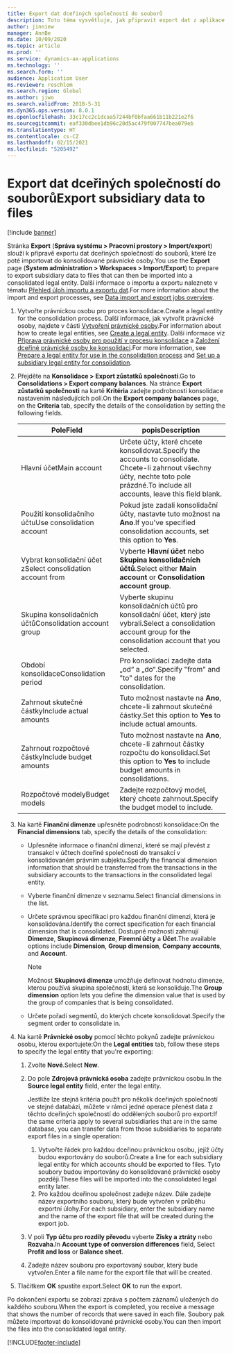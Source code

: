 ```yaml
---
title: Export dat dceřiných společností do souborů
description: Toto téma vysvětluje, jak připravit export dat z aplikace Microsoft Dynamics 365 Finance a poté je importovat do konsolidované právnické osoby.
author: jinniew
manager: AnnBe
ms.date: 10/09/2020
ms.topic: article
ms.prod: ''
ms.service: dynamics-ax-applications
ms.technology: ''
ms.search.form: ''
audience: Application User
ms.reviewer: roschlom
ms.search.region: Global
ms.author: jiwo
ms.search.validFrom: 2018-5-31
ms.dyn365.ops.version: 8.0.1
ms.openlocfilehash: 33c17cc2c1dcaa57244bf0bfaa661b11b221e2f6
ms.sourcegitcommit: eaf330dbee1db96c20d5ac479f007747bea079eb
ms.translationtype: HT
ms.contentlocale: cs-CZ
ms.lasthandoff: 02/15/2021
ms.locfileid: "5205492"
---
```

# <a name="export-subsidiary-data-to-files"></a><span data-ttu-id="93262-103">Export dat dceřiných společností do souborů</span><span class="sxs-lookup"><span data-stu-id="93262-103">Export subsidiary data to files</span></span>

[!include [banner](../includes/banner.md)]

<span data-ttu-id="93262-104">Stránka **Export** (**Správa systému \> Pracovní prostory \> Import/export**) slouží k přípravě exportu dat dceřiných společností do souborů, které lze poté importovat do konsolidované právnické osoby.</span><span class="sxs-lookup"><span data-stu-id="93262-104">You use the **Export** page (**System administration \> Workspaces \> Import/Export**) to prepare to export subsidiary data to files that can then be imported into a consolidated legal entity.</span></span> <span data-ttu-id="93262-105">Další informace o importu a exportu naleznete v tématu [Přehled úloh importu a exportu dat](../../fin-ops-core/dev-itpro/data-entities/data-import-export-job.md).</span><span class="sxs-lookup"><span data-stu-id="93262-105">For more information about the import and export processes, see [Data import and export jobs overview](../../fin-ops-core/dev-itpro/data-entities/data-import-export-job.md).</span></span>

1. <span data-ttu-id="93262-106">Vytvořte právnickou osobu pro proces konsolidace.</span><span class="sxs-lookup"><span data-stu-id="93262-106">Create a legal entity for the consolidation process.</span></span> <span data-ttu-id="93262-107">Další informace, jak vytvořit právnické osoby, najdete v části [Vytvoření právnícké osoby](../../fin-ops-core/fin-ops/organization-administration/tasks/create-legal-entity.md).</span><span class="sxs-lookup"><span data-stu-id="93262-107">For information about how to create legal entities, see [Create a legal entity](../../fin-ops-core/fin-ops/organization-administration/tasks/create-legal-entity.md).</span></span> <span data-ttu-id="93262-108">Další informace viz [Připrava právnické osoby pro použití v procesu konsolidace](prepare-company-for-consolidation.md) a [Založení dceřiné právnické osoby ke konsolidaci](set-up-subsidiary-company-for-consolidation.md).</span><span class="sxs-lookup"><span data-stu-id="93262-108">For more information, see [Prepare a legal entity for use in the consolidation process](prepare-company-for-consolidation.md) and [Set up a subsidiary legal entity for consolidation](set-up-subsidiary-company-for-consolidation.md).</span></span> 

2. <span data-ttu-id="93262-109">Přejděte na **Konsolidace \> Export zůstatků společnosti**.</span><span class="sxs-lookup"><span data-stu-id="93262-109">Go to **Consolidations \> Export company balances**.</span></span> <span data-ttu-id="93262-110">Na stránce **Export zůstatků společnosti** na kartě **Kritéria** zadejte podrobnosti konsolidace nastavením následujících polí.</span><span class="sxs-lookup"><span data-stu-id="93262-110">On the **Export company balances** page, on the **Criteria** tab, specify the details of the consolidation by setting the following fields.</span></span>

    | <span data-ttu-id="93262-111">Pole</span><span class="sxs-lookup"><span data-stu-id="93262-111">Field</span></span>                             | <span data-ttu-id="93262-112">popis</span><span class="sxs-lookup"><span data-stu-id="93262-112">Description</span></span> |
    |-----------------------------------|-------|
    | <span data-ttu-id="93262-113">Hlavní účet</span><span class="sxs-lookup"><span data-stu-id="93262-113">Main account</span></span>                      | <span data-ttu-id="93262-114">Určete účty, které chcete konsolidovat.</span><span class="sxs-lookup"><span data-stu-id="93262-114">Specify the accounts to consolidate.</span></span> <span data-ttu-id="93262-115">Chcete-li zahrnout všechny účty, nechte toto pole prázdné.</span><span class="sxs-lookup"><span data-stu-id="93262-115">To include all accounts, leave this field blank.</span></span> |
    | <span data-ttu-id="93262-116">Použití konsolidačního účtu</span><span class="sxs-lookup"><span data-stu-id="93262-116">Use consolidation account</span></span>         | <span data-ttu-id="93262-117">Pokud jste zadali konsolidační účty, nastavte tuto možnost na **Ano**.</span><span class="sxs-lookup"><span data-stu-id="93262-117">If you've specified consolidation accounts, set this option to **Yes**.</span></span> |
    | <span data-ttu-id="93262-118">Vybrat konsolidační účet z</span><span class="sxs-lookup"><span data-stu-id="93262-118">Select consolidation account from</span></span> | <span data-ttu-id="93262-119">Vyberte **Hlavní účet** nebo **Skupina konsolidačních účtů**.</span><span class="sxs-lookup"><span data-stu-id="93262-119">Select either **Main account** or **Consolidation account group**.</span></span> |
    | <span data-ttu-id="93262-120">Skupina konsolidačních účtů</span><span class="sxs-lookup"><span data-stu-id="93262-120">Consolidation account group</span></span>       | <span data-ttu-id="93262-121">Vyberte skupinu konsolidačních účtů pro konsolidační účet, který jste vybrali.</span><span class="sxs-lookup"><span data-stu-id="93262-121">Select a consolidation account group for the consolidation account that you selected.</span></span> |
    | <span data-ttu-id="93262-122">Období konsolidace</span><span class="sxs-lookup"><span data-stu-id="93262-122">Consolidation period</span></span>              | <span data-ttu-id="93262-123">Pro konsolidaci zadejte data „od“ a „do“.</span><span class="sxs-lookup"><span data-stu-id="93262-123">Specify "from" and "to" dates for the consolidation.</span></span> |
    | <span data-ttu-id="93262-124">Zahrnout skutečné částky</span><span class="sxs-lookup"><span data-stu-id="93262-124">Include actual amounts</span></span>            | <span data-ttu-id="93262-125">Tuto možnost nastavte na **Ano**, chcete-li zahrnout skutečné částky.</span><span class="sxs-lookup"><span data-stu-id="93262-125">Set this option to **Yes** to include actual amounts.</span></span> |
    | <span data-ttu-id="93262-126">Zahrnout rozpočtové částky</span><span class="sxs-lookup"><span data-stu-id="93262-126">Include budget amounts</span></span>            | <span data-ttu-id="93262-127">Tuto možnost nastavte na **Ano**, chcete-li zahrnout částky rozpočtu do konsolidací.</span><span class="sxs-lookup"><span data-stu-id="93262-127">Set this option to **Yes** to include budget amounts in consolidations.</span></span> |
    | <span data-ttu-id="93262-128">Rozpočtové modely</span><span class="sxs-lookup"><span data-stu-id="93262-128">Budget models</span></span>                     | <span data-ttu-id="93262-129">Zadejte rozpočtový model, který chcete zahrnout.</span><span class="sxs-lookup"><span data-stu-id="93262-129">Specify the budget model to include.</span></span> |

3. <span data-ttu-id="93262-130">Na kartě **Finanční dimenze** upřesněte podrobnosti konsolidace:</span><span class="sxs-lookup"><span data-stu-id="93262-130">On the **Financial dimensions** tab, specify the details of the consolidation:</span></span>

    - <span data-ttu-id="93262-131">Upřesněte informace o finanční dimenzi, které se mají převést z transakcí v účtech dceřiné společnosti do transakcí v konsolidovaném právním subjektu.</span><span class="sxs-lookup"><span data-stu-id="93262-131">Specify the financial dimension information that should be transferred from the transactions in the subsidiary accounts to the transactions in the consolidated legal entity.</span></span>
    - <span data-ttu-id="93262-132">Vyberte finanční dimenze v seznamu.</span><span class="sxs-lookup"><span data-stu-id="93262-132">Select financial dimensions in the list.</span></span>
    - <span data-ttu-id="93262-133">Určete správnou specifikaci pro každou finanční dimenzi, která je konsolidována.</span><span class="sxs-lookup"><span data-stu-id="93262-133">Identify the correct specification for each financial dimension that is consolidated.</span></span> <span data-ttu-id="93262-134">Dostupné možnosti zahrnují **Dimenze**, **Skupinová dimenze**, **Firemní účty** a **Účet**.</span><span class="sxs-lookup"><span data-stu-id="93262-134">The available options include **Dimension**, **Group dimension**, **Company accounts**, and **Account**.</span></span>

        > [!NOTE]
        > <span data-ttu-id="93262-135">Možnost **Skupinová dimenze** umožňuje definovat hodnotu dimenze, kterou používá skupina společností, která se konsoliduje.</span><span class="sxs-lookup"><span data-stu-id="93262-135">The **Group dimension** option lets you define the dimension value that is used by the group of companies that is being consolidated.</span></span>

    - <span data-ttu-id="93262-136">Určete pořadí segmentů, do kterých chcete konsolidovat.</span><span class="sxs-lookup"><span data-stu-id="93262-136">Specify the segment order to consolidate in.</span></span>

4. <span data-ttu-id="93262-137">Na kartě **Právnické osoby** pomocí těchto pokynů zadejte právnickou osobu, kterou exportujete:</span><span class="sxs-lookup"><span data-stu-id="93262-137">On the **Legal entities** tab, follow these steps to specify the legal entity that you're exporting:</span></span>

    1. <span data-ttu-id="93262-138">Zvolte **Nové**.</span><span class="sxs-lookup"><span data-stu-id="93262-138">Select **New**.</span></span>
    2. <span data-ttu-id="93262-139">Do pole **Zdrojová právnická osoba** zadejte právnickou osobu.</span><span class="sxs-lookup"><span data-stu-id="93262-139">In the **Source legal entity** field, enter the legal entity.</span></span>

        <span data-ttu-id="93262-140">Jestliže lze stejná kritéria použít pro několik dceřiných společností ve stejné databázi, můžete v rámci jedné operace přenést data z těchto dceřiných společností do oddělených souborů pro export:</span><span class="sxs-lookup"><span data-stu-id="93262-140">If the same criteria apply to several subsidiaries that are in the same database, you can transfer data from those subsidiaries to separate export files in a single operation:</span></span>

        1. <span data-ttu-id="93262-141">Vytvořte řádek pro každou dceřinou právnickou osobu, jejíž účty budou exportovány do souborů.</span><span class="sxs-lookup"><span data-stu-id="93262-141">Create a line for each subsidiary legal entity for which accounts should be exported to files.</span></span> <span data-ttu-id="93262-142">Tyto soubory budou importovány do konsolidované právnické osoby později.</span><span class="sxs-lookup"><span data-stu-id="93262-142">These files will be imported into the consolidated legal entity later.</span></span>
        2. <span data-ttu-id="93262-143">Pro každou dceřinou společnost zadejte název. Dále zadejte název exportního souboru, který bude vytvořen v průběhu exportní úlohy.</span><span class="sxs-lookup"><span data-stu-id="93262-143">For each subsidiary, enter the subsidiary name and the name of the export file that will be created during the export job.</span></span>

    3. <span data-ttu-id="93262-144">V poli **Typ účtu pro rozdíly převodu** vyberte **Zisky a ztráty** nebo **Rozvaha**.</span><span class="sxs-lookup"><span data-stu-id="93262-144">In **Account type of conversion differences** field, Select **Profit and loss** or **Balance sheet**.</span></span>
    4. <span data-ttu-id="93262-145">Zadejte název souboru pro exportovaný soubor, který bude vytvořen.</span><span class="sxs-lookup"><span data-stu-id="93262-145">Enter a file name for the export file that will be created.</span></span>

5. <span data-ttu-id="93262-146">Tlačítkem **OK** spustíte export.</span><span class="sxs-lookup"><span data-stu-id="93262-146">Select **OK** to run the export.</span></span>

<span data-ttu-id="93262-147">Po dokončení exportu se zobrazí zpráva s počtem záznamů uložených do každého souboru.</span><span class="sxs-lookup"><span data-stu-id="93262-147">When the export is completed, you receive a message that shows the number of records that were saved in each file.</span></span> <span data-ttu-id="93262-148">Soubory pak můžete importovat do konsolidované právnické osoby.</span><span class="sxs-lookup"><span data-stu-id="93262-148">You can then import the files into the consolidated legal entity.</span></span>


[!INCLUDE[footer-include](../../includes/footer-banner.md)]